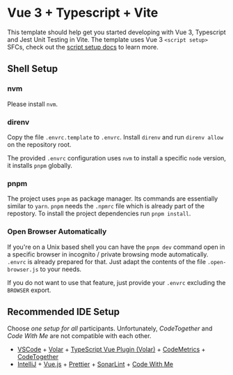 # Vue 3 + Typescript + Vite

This template should help get you started developing with Vue 3, Typescript and Jest Unit Testing in Vite. The template uses Vue 3 `<script setup>` SFCs, check out the [script setup docs](https://v3.vuejs.org/api/sfc-script-setup.html#sfc-script-setup) to learn more.

## Shell Setup
### nvm
Please install `nvm`.

### direnv
Copy the file `.envrc.template` to `.envrc`.
Install `direnv` and run `direnv allow` on the repository root.

The provided `.envrc` configuration uses `nvm` to install a specific `node` version, it installs `pnpm` globally.

### pnpm
The project uses `pnpm` as package manager. Its commands are essentially similar to `yarn`. `pnpm` needs the `.npmrc` file which is already part of the repostory. To install the project dependencies run `pnpm install`.

### Open Browser Automatically
If you're on a Unix based shell you can have the `pnpm dev` command open in a specific browser in incognito / private browsing mode automatically.
`.envrc` is already prepared for that. Just adapt the contents of the file `.open-browser.js` to your needs.

If you do not want to use that feature, just provide your `.envrc` excluding the `BROWSER` export.

## Recommended IDE Setup
Choose *one setup for all* participants. Unfortunately, *CodeTogether* and *Code With Me* are not compatible with each other. 
- [VSCode](https://code.visualstudio.com/) + [Volar](https://marketplace.visualstudio.com/items?itemName=johnsoncodehk.volar) + [TypeScript Vue Plugin (Volar)](https://marketplace.visualstudio.com/items?itemName=johnsoncodehk.vscode-typescript-vue-plugin) + [CodeMetrics](https://marketplace.visualstudio.com/items?itemName=kisstkondoros.vscode-codemetrics) + [CodeTogether](https://marketplace.visualstudio.com/items?itemName=genuitecllc.codetogether)
- [IntelliJ](https://www.jetbrains.com/de-de/idea/) + [Vue.js](https://plugins.jetbrains.com/plugin/9442-vue-js) + [Prettier](https://plugins.jetbrains.com/plugin/10456-prettier) + [SonarLint](https://plugins.jetbrains.com/plugin/7973-sonarlint) + [Code With Me](https://www.jetbrains.com/de-de/code-with-me/)

